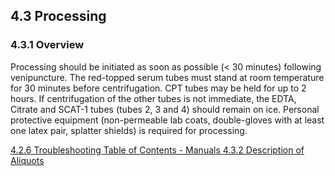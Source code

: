 ## 4.3 Processing

### 4.3.1 Overview

Processing should be initiated as soon as possible (< 30 minutes) following venipuncture.  The red-topped serum tubes must stand at room temperature for 30 minutes before centrifugation. CPT tubes may be held for up to 2 hours. If centrifugation of the other tubes is not immediate, the EDTA, Citrate and SCAT-1 tubes (tubes 2, 3 and 4) should remain on ice.   Personal protective equipment (non-permeable lab coats, double-gloves with at least one latex pair, splatter shields) is required for processing.


<div class="center">
<div class="btn-group">
  <a href=":pages_path:/manuals/blood-collection-processing/4-02-06-troubleshooting.md" class="btn btn-default">
    <span class="glyphicon glyphicon-chevron-left"></span>
    4.2.6 Troubleshooting
  </a>

  <a href=":pages_path:/manuals/manual-toc.md" class="btn btn-default">
    <span class="glyphicon glyphicon-chevron-up"></span>
    Table of Contents - Manuals
  </a>

  <a href=":pages_path:/manuals/blood-collection-processing/4-03-02-aliquots-description.md" class="btn btn-success">
    4.3.2 Description of Aliquots
    <span class="glyphicon glyphicon-chevron-right"></span>
  </a>
</div>
</div>
